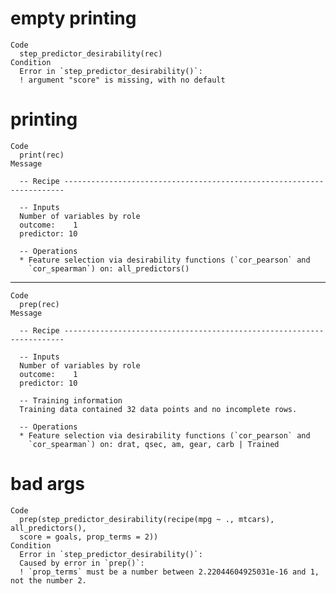 # empty printing

    Code
      step_predictor_desirability(rec)
    Condition
      Error in `step_predictor_desirability()`:
      ! argument "score" is missing, with no default

# printing

    Code
      print(rec)
    Message
      
      -- Recipe ----------------------------------------------------------------------
      
      -- Inputs 
      Number of variables by role
      outcome:    1
      predictor: 10
      
      -- Operations 
      * Feature selection via desirability functions (`cor_pearson` and
        `cor_spearman`) on: all_predictors()

---

    Code
      prep(rec)
    Message
      
      -- Recipe ----------------------------------------------------------------------
      
      -- Inputs 
      Number of variables by role
      outcome:    1
      predictor: 10
      
      -- Training information 
      Training data contained 32 data points and no incomplete rows.
      
      -- Operations 
      * Feature selection via desirability functions (`cor_pearson` and
        `cor_spearman`) on: drat, qsec, am, gear, carb | Trained

# bad args

    Code
      prep(step_predictor_desirability(recipe(mpg ~ ., mtcars), all_predictors(),
      score = goals, prop_terms = 2))
    Condition
      Error in `step_predictor_desirability()`:
      Caused by error in `prep()`:
      ! `prop_terms` must be a number between 2.22044604925031e-16 and 1, not the number 2.

